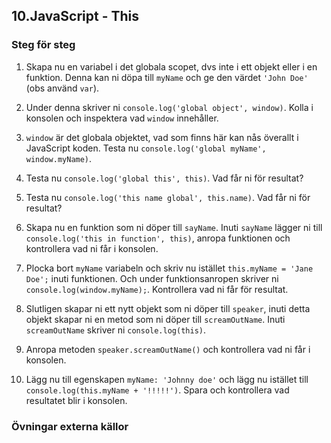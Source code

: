 ## 10.JavaScript - This

### Steg för steg

1. Skapa nu en variabel i det globala scopet, dvs inte i ett objekt eller i en funktion. Denna kan ni döpa till ```myName``` och ge den värdet ```'John Doe'``` (obs använd ```var```).

2. Under denna skriver ni ```console.log('global object', window)```. Kolla i konsolen och inspektera vad ```window``` innehåller.

3. ```window``` är det globala objektet, vad som finns här kan nås överallt i JavaScript koden. Testa nu ```console.log('global myName', window.myName)```.

4. Testa nu ```console.log('global this', this)```. Vad får ni för resultat?

5. Testa nu ```console.log('this name global', this.name)```. Vad får ni för resultat?

6. Skapa nu en funktion som ni döper till ```sayName```. Inuti ```sayName``` lägger ni till ```console.log('this in function', this)```, anropa funktionen och kontrollera vad ni får i konsolen.

7. Plocka bort ```myName``` variabeln och skriv nu istället ```this.myName = 'Jane Doe';``` inuti funktionen. Och under funktionsanropen skriver ni ```console.log(window.myName);```. Kontrollera vad ni får för resultat.

8. Slutligen skapar ni ett nytt objekt som ni döper till ```speaker```, inuti detta objekt skapar ni en metod som ni döper till ```screamOutName```. Inuti ```screamOutName``` skriver ni ```console.log(this)```.

9. Anropa metoden ```speaker.screamOutName()``` och kontrollera vad ni får i konsolen.

10. Lägg nu till egenskapen ```myName: 'Johnny doe'``` och lägg nu istället till ```console.log(this.myName + '!!!!!')```. Spara och kontrollera vad resultatet blir i konsolen.

### Övningar externa källor
